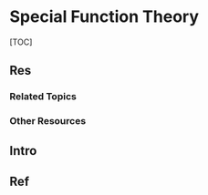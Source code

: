 # Special Function Theory

[TOC]



## Res
### Related Topics


### Other Resources



## Intro



## Ref
